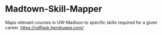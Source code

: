 # Madtown-Skill-Mapper
Maps relevant courses in UW-Madison to specific skills required for a given career.
https://vdflask.herokuapp.com/
